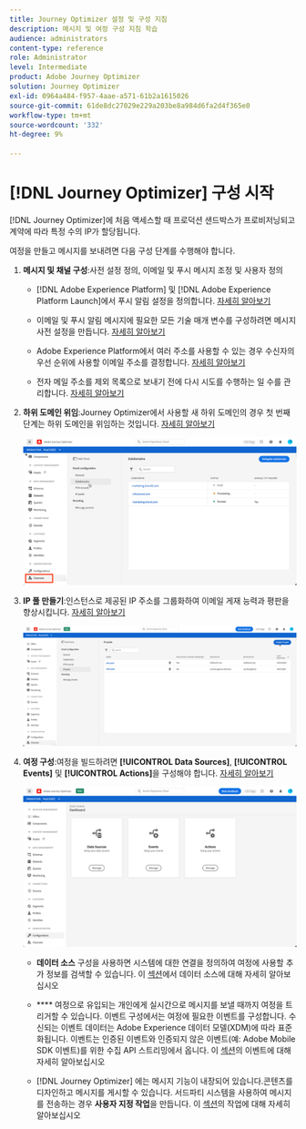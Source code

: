```yaml
---
title: Journey Optimizer 설정 및 구성 지침
description: 메시지 및 여정 구성 지침 학습
audience: administrators
content-type: reference
role: Administrator
level: Intermediate
product: Adobe Journey Optimizer
solution: Journey Optimizer
exl-id: 0964a484-f957-4aae-a571-61b2a1615026
source-git-commit: 61de8dc27029e229a203be8a984d6fa2d4f365e0
workflow-type: tm+mt
source-wordcount: '332'
ht-degree: 9%

---
```



# [!DNL Journey Optimizer] 구성 시작

[!DNL Journey Optimizer]에 처음 액세스할 때 프로덕션 샌드박스가 프로비저닝되고 계약에 따라 특정 수의 IP가 할당됩니다.

여정을 만들고 메시지를 보내려면 다음 구성 단계를 수행해야 합니다.

1. **메시지 및 채널 구성**:사전 설정 정의, 이메일 및 푸시 메시지 조정 및 사용자 정의

   * [!DNL Adobe Experience Platform] 및 [!DNL Adobe Experience Platform Launch]에서 푸시 알림 설정을 정의합니다. [자세히 알아보기](../push-configuration.md)

   * 이메일 및 푸시 알림 메시지에 필요한 모든 기술 매개 변수를 구성하려면 메시지 사전 설정을 만듭니다. [자세히 알아보기](message-presets.md)

   * Adobe Experience Platform에서 여러 주소를 사용할 수 있는 경우 수신자의 우선 순위에 사용할 이메일 주소를 결정합니다. [자세히 알아보기](primary-email-addresses.md)

   * 전자 메일 주소를 제외 목록으로 보내기 전에 다시 시도를 수행하는 일 수를 관리합니다. [자세히 알아보기](manage-suppression-list.md)

   <!--
    * Understand push notification flow. [Learn more](../push-gs.md)
    -->

1. **하위 도메인 위임**:Journey Optimizer에서 사용할 새 하위 도메인의 경우 첫 번째 단계는 하위 도메인을 위임하는 것입니다. [자세히 알아보기](about-subdomain-delegation.md)

   ![](../assets/subdomain.png)

1. **IP 풀 만들기**:인스턴스로 제공된 IP 주소를 그룹화하여 이메일 게재 능력과 평판을 향상시킵니다. [자세히 알아보기](ip-pools.md)

   ![](../assets/ip-pool.png)

1. **여정 구성**:여정을 빌드하려면  **[!UICONTROL Data Sources]**,  **[!UICONTROL Events]** 및  **[!UICONTROL Actions]**&#x200B;을 구성해야 합니다. [자세히 알아보기](about-data-sources-events-actions.md)

   ![](../assets/admin-menu.png)

   * **데이터 소스** 구성을 사용하면 시스템에 대한 연결을 정의하여 여정에 사용할 추가 정보를 검색할 수 있습니다. 이 [섹션](../datasource/about-data-sources.md)에서 데이터 소스에 대해 자세히 알아보십시오

   * **** 여정으로 유입되는 개인에게 실시간으로 메시지를 보낼 때까지 여정을 트리거할 수 있습니다. 이벤트 구성에서는 여정에 필요한 이벤트를 구성합니다. 수신되는 이벤트 데이터는 Adobe Experience 데이터 모델(XDM)에 따라 표준화됩니다. 이벤트는 인증된 이벤트와 인증되지 않은 이벤트(예: Adobe Mobile SDK 이벤트)를 위한 수집 API 스트리밍에서 옵니다. 이 [섹션](../event/about-events.md)의 이벤트에 대해 자세히 알아보십시오

   * [!DNL Journey Optimizer] 에는 메시지 기능이 내장되어 있습니다.콘텐츠를 디자인하고 메시지를 게시할 수 있습니다. 서드파티 시스템을 사용하여 메시지를 전송하는 경우 **사용자 지정 작업**&#x200B;을 만듭니다. 이 [섹션](../action/action.md)의 작업에 대해 자세히 알아보십시오